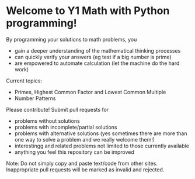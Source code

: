 # Welcome to Y1 Math with Python programming!

By programming your solutions to math problems, you
- gain a deeper understanding of the mathematical thinking processes
- can quickly verify your answers (eg test if a big number is prime)
- are empowered to automate calculation (let the machine do the hard work)

Current topics:
- Primes, Highest Common Factor and Lowest Common Multiple
- Number Patterns

Please contribute! Submit pull requests for
- problems without solutions
- problems with incomplete/partial solutions
- problems with alternative solutions (yes sometimes there are more than one way to solve a problem and we really welcome them!)
- interestingg and related problems not limited to those currently available
- anything you feel this repository can be improved

Note: Do not simply copy and paste text/code from other sites. Inappropriate pull requests will be marked as invalid and rejected.
